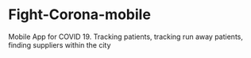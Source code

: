 # Fight-Corona-mobile
Mobile App for COVID 19. Tracking patients, tracking run away patients, finding suppliers within the city

